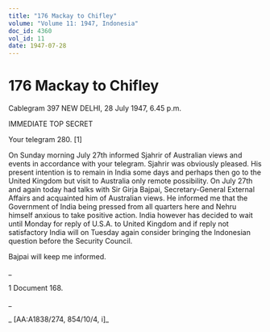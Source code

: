 ```yaml
---
title: "176 Mackay to Chifley"
volume: "Volume 11: 1947, Indonesia"
doc_id: 4360
vol_id: 11
date: 1947-07-28
---
```


# 176 Mackay to Chifley

Cablegram 397 NEW DELHI, 28 July 1947, 6.45 p.m.

IMMEDIATE TOP SECRET

Your telegram 280. [1]

On Sunday morning July 27th informed Sjahrir of Australian views and events in accordance with your telegram. Sjahrir was obviously pleased. His present intention is to remain in India some days and perhaps then go to the United Kingdom but visit to Australia only remote possibility. On July 27th and again today had talks with Sir Girja Bajpai, Secretary-General External Affairs and acquainted him of Australian views. He informed me that the Government of India being pressed from all quarters here and Nehru himself anxious to take positive action. India however has decided to wait until Monday for reply of U.S.A. to United Kingdom and if reply not satisfactory India will on Tuesday again consider bringing the Indonesian question before the Security Council.

Bajpai will keep me informed.

_

1 Document 168.

_

_ [AA:A1838/274, 854/10/4, i]_
